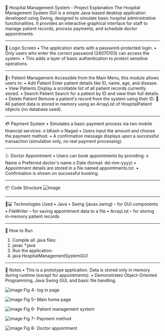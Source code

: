 🏥 Hospital Management System - Project Explanation
The Hospital Management System GUI is a simple Java-based desktop application developed using Swing, designed to simulate basic hospital administrative functionalities. It provides an interactive graphical interface for staff to manage patient records, process payments, and schedule doctor appointments.
________________________________________
🔐 Login Screen
•	The application starts with a password-protected login.
•	Only users who enter the correct password (24070103) can access the system.
•	This adds a layer of basic authentication to protect sensitive operations.
________________________________________

🧑⚕️ Patient Management
Accessible from the Main Menu, this module allows users to:
•	Add Patient
Enter patient details like ID, name, age, and disease.
•	View Patients
Display a scrollable list of all patient records currently stored.
•	Search Patient
Search for a patient by ID and view their full details.
•	Delete Patient
Remove a patient's record from the system using their ID.
🔸 All patient data is stored in memory using an ArrayList of HospitalPatient objects (no database used).
________________________________________

💳 Payment System
•	Simulates a basic payment process via two mobile financial services:
o	bKash
o	Nagad
•	Users input the amount and choose the payment method.
•	A confirmation message displays upon a successful transaction (simulation only, no real payment processing).
________________________________________

🩺 Doctor Appointment
•	Users can book appointments by providing:
o	Name
o	Preferred doctor's name
o	Date (format: dd-mm-yyyy)
•	Appointment details are stored in a file named appointments.txt.
•	Confirmation is shown on successful booking.
________________________________________

📦 Code Structure
![image](https://github.com/user-attachments/assets/c1d649f1-de4b-40b4-be7b-b3e2b32d6b96)

________________________________________

👨💻 Technologies Used
•	Java
•	Swing (javax.swing) – for GUI components
•	FileWriter – for saving appointment data to a file
•	ArrayList – for storing in-memory patient records
________________________________________

🚀 How to Run
1.	Compile all .java files:
2.	javac *.java
3.	Run the application:
4.	java HospitalManagementSystemGUI
________________________________________

📌 Notes
•	This is a prototype application. Data is stored only in memory during runtime (except for appointments).
•	Demonstrates Object-Oriented Programming, Java Swing GUI, and basic file handling.

                                                                                         


![image](https://github.com/user-attachments/assets/3afc2a16-6ccb-4258-984a-14cceade0c79)
Fig 4- log in page 

![image](https://github.com/user-attachments/assets/64686cef-a715-4c0a-9ca6-ddf817978c5d)
Fig 5– Main home page 

![image](https://github.com/user-attachments/assets/8da7d137-e373-4ec8-a617-befe61d68715)
Fig 6- Patient management system 

![image](https://github.com/user-attachments/assets/868f1cdd-3b5f-4e76-a22b-11785fb40e4e)
Fig 7– Payment method

![image](https://github.com/user-attachments/assets/123533aa-c993-4787-ba1a-69254bea83c3)
Fig 8- Doctor appointment 

